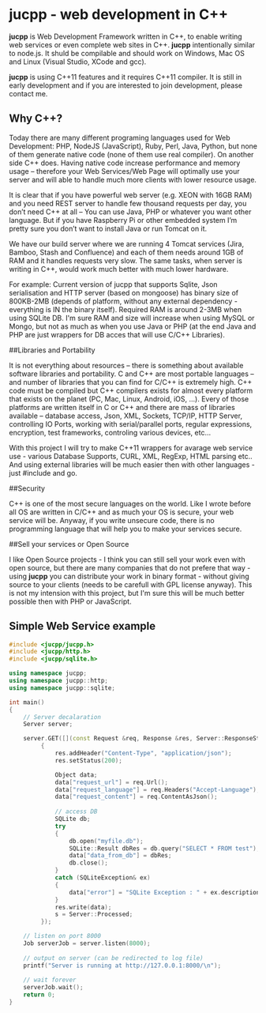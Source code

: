# jucpp - web development in C++


__jucpp__ is Web Development Framework written in C++, to enable writing web services or even complete web sites in C++. 
__jucpp__ intentionally similar to node.js. It shuld be compilable and should work on Windows, Mac OS and Linux (Visual Studio, XCode and gcc).

__jucpp__ is using C++11 features and it requires C++11 compiler. It is still in early development and if you are interested to join development, please contact me.

## Why C++? 

Today there are many different programing languages used for Web Development: PHP, NodeJS (JavaScript), Ruby, Perl, Java, Python, but none of them generate native code (none of them use real compiler). On another side C++ does. 
Having native code increase performance and memory usage – therefore your Web Services/Web Page will optimally use your server and will able to handle much more clients with lower resource usage.

It is clear that if you have powerful web server (e.g. XEON with 16GB RAM) and you need REST server to handle few thousand requests per day, you don’t need C++ at all – You can use Java, PHP or whatever you want other language. But if you have Raspberry Pi or other embedded system I’m pretty sure you don’t want to install Java or run Tomcat on it.

We have our build server where we are running 4 Tomcat services (Jira, Bamboo, Stash and Confluence) and each of them needs around 1GB of RAM and it handles requests very slow. The same tasks, when server is writing in C++, would work much better with much lower hardware.

For example: Current version of jucpp that supports Sqlite, Json serialisation and HTTP server (based on mongoose) has binary size of 800KB-2MB (depends of platform, without any external dependency - everything is IN the binary itself). Required RAM is around 2-3MB when using SQLite DB. I'm sure RAM and size will increase when using MySQL or Mongo, but not as much as when you use Java or PHP (at the end Java and PHP are just wrappers for DB acces that will use C/C++ Libraries).

##Libraries and Portability

It is not everything about resources – there is something about available software libraries and portability. C and C++ are most portable languages – and number of libraries that you can find for C/C++ is extremely high. C++ code must be compiled but C++ compilers exists for almost every platform that exists on the planet (PC, Mac, Linux, Android, iOS, …). Every of those platforms are written itself in C or C++ and there are mass of libraries available – database access, Json, XML, Sockets, TCP/IP, HTTP Server, controlling IO Ports, working with serial/parallel ports, regular expressions, encryption, test frameworks, controling various devices, etc…

With this project I will try to make C++11 wrappers for avarage web service use - various Database Supports, CURL, XML, RegExp, HTML parsing etc.. And using external libraries will be much easier then with other languages - just #include <mylib> and go.

##Security

C++ is one of the most secure languages on the world. Like I wrote before all OS are written in C/C++ and as much your OS is secure, your web service will be. Anyway, if you write unsecure code, there is no programming language that will help you to make your services secure.

##Sell your services or Open Source

I like Open Source projects - I think you can still sell your work even with open source, but there are many companies that do not prefere that way - using __jucpp__ you can distribute your work in binary format - without giving source to your clients (needs to be carefull with GPL license anyway). This is not my intension with this project, but I'm sure this will be much better possible then with PHP or JavaScript.

## Simple Web Service example
```c++
#include <jucpp/jucpp.h>
#include <jucpp/http.h>
#include <jucpp/sqlite.h>

using namespace jucpp;
using namespace jucpp::http;
using namespace jucpp::sqlite;

int main()
{
	// Server decalaration
	Server server;

	server.GET([](const Request &req, Response &res, Server::ResponseStatus& s)
		 {
			 res.addHeader("Content-Type", "application/json");
			 res.setStatus(200);

			 Object data;
			 data["request_url"] = req.Url();
			 data["request_language"] = req.Headers("Accept-Language");
			 data["request_content"] = req.ContentAsJson();
			 
			 // access DB
			 SQLite db;
			 try
			 {
				 db.open("myfile.db");
				 SQLite::Result dbRes = db.query("SELECT * FROM test");
				 data["data_from_db"] = dbRes;
				 db.close();
			 }
			 catch (SQLiteException& ex)
			 {
				 data["error"] = "SQLite Exception : " + ex.description();
			 }
			 res.write(data);
			 s = Server::Processed;
		 });

	// listen on port 8000
	Job serverJob = server.listen(8000);
	
	// output on server (can be redirected to log file)
	printf("Server is running at http://127.0.0.1:8000/\n");
	
	// wait forever	
	serverJob.wait();
	return 0;
}
```
